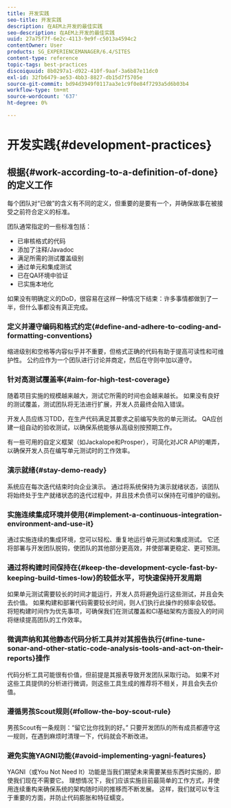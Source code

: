 ```yaml
---
title: 开发实践
seo-title: 开发实践
description: 在AEM上开发的最佳实践
seo-description: 在AEM上开发的最佳实践
uuid: 27a75f7f-6e2c-4113-9e9f-c5013a4594c2
contentOwner: User
products: SG_EXPERIENCEMANAGER/6.4/SITES
content-type: reference
topic-tags: best-practices
discoiquuid: 8b0297a1-d922-410f-9aaf-3a6b87e11dc0
exl-id: 32fb6479-ae53-4bb3-8827-db15d7f5705e
source-git-commit: bd94d3949f0117aa3e1c9f0e84f7293a5d6b03b4
workflow-type: tm+mt
source-wordcount: '637'
ht-degree: 0%

---
```


# 开发实践{#development-practices}

## 根据{#work-according-to-a-definition-of-done}的定义工作

每个团队对“已做”的含义有不同的定义，但重要的是要有一个，并确保故事在被接受之前符合定义的标准。

团队通常指定的一些标准包括：

* 已审核格式的代码
* 添加了注释/Javadoc
* 满足所需的测试覆盖级别
* 通过单元和集成测试
* 已在QA环境中验证
* 已实施本地化

如果没有明确定义的DoD，很容易在这样一种情况下结束：许多事情都做到了一半，但什么事都没有真正完成。

### 定义并遵守编码和格式约定{#define-and-adhere-to-coding-and-formatting-conventions}

缩进级别和空格等内容似乎并不重要，但格式正确的代码有助于提高可读性和可维护性。 公约应作为一个团队进行讨论并商定，然后在守则中加以遵守。

### 针对高测试覆盖率{#aim-for-high-test-coverage}

随着项目实施的规模越来越大，测试它所需的时间也会越来越长。 如果没有良好的测试覆盖，测试团队将无法进行扩展，开发人员最终会陷入错误。

开发人员应练习TDD，在生产代码满足其要求之前编写失败的单元测试。 QA应创建一组自动的验收测试，以确保系统能够从高级别按预期工作。

有一些可用的自定义框架（如Jackalope和Prosper），可简化对JCR API的嘲弄，以确保开发人员在编写单元测试时的工作效率。

### 演示就绪{#stay-demo-ready}

系统应在每次迭代结束时向企业演示。 通过将系统保持为演示就绪状态，该团队将始终处于生产就绪状态的迭代过程中，并且技术负债可以保持在可维护的级别。

### 实施连续集成环境并使用{#implement-a-continuous-integration-environment-and-use-it}

通过实施连续的集成环境，您可以轻松、重复地运行单元测试和集成测试。 它还将部署与开发团队脱钩，使团队的其他部分更高效，并使部署更稳定、更可预测。

### 通过将构建时间保持在{#keep-the-development-cycle-fast-by-keeping-build-times-low}的较低水平，可快速保持开发周期

如果单元测试需要较长的时间才能运行，开发人员将避免运行这些测试，并且会失去价值。 如果构建和部署代码需要较长时间，则人们执行此操作的频率会较低。 将短构建时间作为优先事项，可确保我们在测试覆盖和CI基础架构方面投入的时间将继续提高团队的工作效率。

### 微调声纳和其他静态代码分析工具并对其报告执行{#fine-tune-sonar-and-other-static-code-analysis-tools-and-act-on-their-reports}操作

代码分析工具可能很有价值，但前提是其报表导致开发团队采取行动。 如果不对这些工具提供的分析进行微调，则这些工具生成的推荐将不相关，并且会失去价值。

### 遵循男孩Scout规则{#follow-the-boy-scout-rule}

男孩Scout有一条规则：“留它比你找到的好。” 只要开发团队的所有成员都遵守这一规则，在遇到麻烦时清理一下，代码就会不断改进。

### 避免实施YAGNI功能{#avoid-implementing-yagni-features}

YAGNI（或You Not Need It）功能是当我们期望未来需要某些东西时实施的，即使我们现在不需要它。 理想情况下，我们应该实施目前最简单的工作方式，并使用连续重构来确保系统的架构随时间的推移而不断发展。 这样，我们就可以专注于重要的方面，并防止代码膨胀和特征蠕变。

